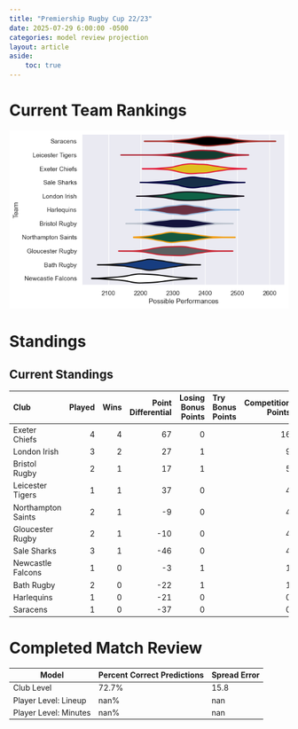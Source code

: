 ```yaml
---  
title: "Premiership Rugby Cup 22/23"  
date: 2025-07-29 6:00:00 -0500  
categories: model review projection  
layout: article  
aside:  
    toc: true  
---
```

# Current Team Rankings


![Club Rankings](plots/rankings_Premiership_Rugby_Cup_2223.png)
# Standings

## Current Standings


| Club               |   Played |   Wins |   Point Differential |   Losing Bonus Points | Try Bonus Points   |   Competition Points |
|:-------------------|---------:|-------:|---------------------:|----------------------:|:-------------------|---------------------:|
| Exeter Chiefs      |        4 |      4 |                   67 |                     0 |                    |                   16 |
| London Irish       |        3 |      2 |                   27 |                     1 |                    |                    9 |
| Bristol Rugby      |        2 |      1 |                   17 |                     1 |                    |                    5 |
| Leicester Tigers   |        1 |      1 |                   37 |                     0 |                    |                    4 |
| Northampton Saints |        2 |      1 |                   -9 |                     0 |                    |                    4 |
| Gloucester Rugby   |        2 |      1 |                  -10 |                     0 |                    |                    4 |
| Sale Sharks        |        3 |      1 |                  -46 |                     0 |                    |                    4 |
| Newcastle Falcons  |        1 |      0 |                   -3 |                     1 |                    |                    1 |
| Bath Rugby         |        2 |      0 |                  -22 |                     1 |                    |                    1 |
| Harlequins         |        1 |      0 |                  -21 |                     0 |                    |                    0 |
| Saracens           |        1 |      0 |                  -37 |                     0 |                    |                    0 |



# Completed Match Review


| Model | Percent Correct Predictions | Spread Error |
| ------ | ------ | ------ |
| Club Level | 72.7% | 15.8 |
| Player Level: Lineup | nan% | nan |
| Player Level: Minutes | nan% | nan |

